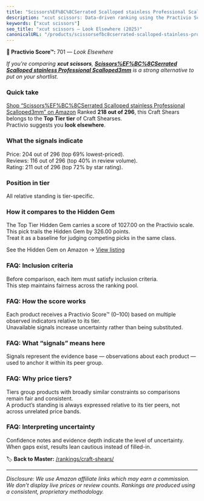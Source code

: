 ```yaml
---
title: "Scissors%EF%BC%8CSerrated Scalloped stainless Professional Scalloped3mm"
description: "xcut scissors: Data-driven ranking using the Practivio Score™. Positioned by quality, value, demand, findability, momentum."
keywords: ["xcut scissors"]
seo_title: "xcut scissors — Look Elsewhere (2025)"
canonicalURL: "/products/scissorsefbc8cserrated-scalloped-stainless-professional-scalloped3mm-B07MCXHWRV/"
---
```


**🚫 Practivio Score™:** 701 — _Look Elsewhere_


*If you're comparing **xcut scissors**, **[Scissors%EF%BC%8CSerrated Scalloped stainless Professional Scalloped3mm](https://www.amazon.com/dp/B07MCXHWRV?tag=practivio-20)** is a strong alternative to put on your shortlist.*
### Quick take
[Shop “Scissors%EF%BC%8CSerrated Scalloped stainless Professional Scalloped3mm” on Amazon](https://www.amazon.com/dp/B07MCXHWRV?tag=practivio-20)
Ranked **218 out of 296**, this Craft Shears belongs to the **Top Tier tier** of Craft Shearses.  
Practivio suggests you **look elsewhere**.

### What the signals indicate
Price: 204 out of 296 (top 69% lowest-priced).  
Reviews: 116 out of 296 (top 40% in review volume).  
Rating: 211 out of 296 (top 72% by star rating).  

### Position in tier
All relative standing is tier-specific.

### How it compares to the Hidden Gem
The Top Tier Hidden Gem carries a score of 1027.00 on the Practivio scale.  
This pick trails the Hidden Gem by 326.00 points.  
Treat it as a baseline for judging competing picks in the same class.  

See the Hidden Gem on Amazon → [View listing](https://www.amazon.com/dp/B07SFTHVBV?tag=practivio-20)

### FAQ: Inclusion criteria
Before comparison, each item must satisfy inclusion criteria.  
This step maintains fairness across the ranking pool.

### FAQ: How the score works
Each product receives a Practivio Score™ (0–100) based on multiple observed indicators relative to its tier.  
Unavailable signals increase uncertainty rather than being substituted.

### FAQ: What “signals” means here
Signals represent the evidence base — observations about each product — used to anchor it within its peer group.

### FAQ: Why price tiers?
Tiers group products with broadly similar constraints so comparisons remain fair and consistent.  
A product’s standing is always expressed relative to its tier peers, not across unrelated price bands.

### FAQ: Interpreting uncertainty
Confidence notes and evidence depth indicate the level of uncertainty.  
When gaps exist, results lean cautious instead of filled-in.


🏷️ **Back to Master:** [/rankings/craft-shears/](/rankings/craft-shears/)

---
_Disclosure: We use Amazon affiliate links which may earn a commission. We don’t display live prices or review counts. Rankings are produced using a consistent, proprietary methodology._
